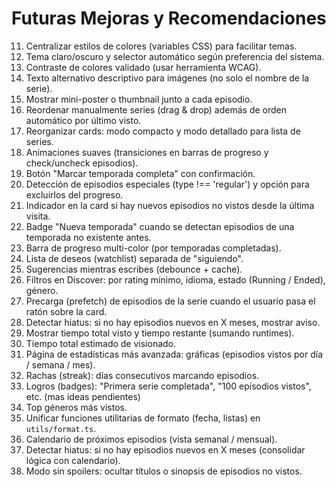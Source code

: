 # Futuras Mejoras y Recomendaciones

11. Centralizar estilos de colores (variables CSS) para facilitar temas.
12. Tema claro/oscuro y selector automático según preferencia del sistema.
13. Contraste de colores validado (usar herramienta WCAG).
14. Texto alternativo descriptivo para imágenes (no solo el nombre de la serie).
15. Mostrar mini-poster o thumbnail junto a cada episodio.
16. Reordenar manualmente series (drag & drop) además de orden automático por último visto.
17. Reorganizar cards: modo compacto y modo detallado para lista de series.
18. Animaciones suaves (transiciones en barras de progreso y check/uncheck episodios).
19. Botón "Marcar temporada completa" con confirmación.
20. Detección de episodios especiales (type !== 'regular') y opción para excluirlos del progreso.
21. Indicador en la card si hay nuevos episodios no vistos desde la última visita.
22. Badge "Nueva temporada" cuando se detectan episodios de una temporada no existente antes.
23. Barra de progreso multi-color (por temporadas completadas).
24. Lista de deseos (watchlist) separada de "siguiendo".
25. Sugerencias mientras escribes (debounce + cache).
26. Filtros en Discover: por rating mínimo, idioma, estado (Running / Ended), género.
27. Precarga (prefetch) de episodios de la serie cuando el usuario pasa el ratón sobre la card.
28. Detectar hiatus: si no hay episodios nuevos en X meses, mostrar aviso.
29. Mostrar tiempo total visto y tiempo restante (sumando runtimes).
30. Tiempo total estimado de visionado.
31. Página de estadísticas más avanzada: gráficas (episodios vistos por día / semana / mes).
32. Rachas (streak): días consecutivos marcando episodios.
33. Logros (badges): "Primera serie completada", "100 episodios vistos", etc. (mas ideas pendientes)
34. Top géneros más vistos.
35. Unificar funciones utilitarias de formato (fecha, listas) en `utils/format.ts`.
36. Calendario de próximos episodios (vista semanal / mensual).
37. Detectar hiatus: si no hay episodios nuevos en X meses (consolidar lógica con calendario).
38. Modo sin spoilers: ocultar títulos o sinopsis de episodios no vistos.
